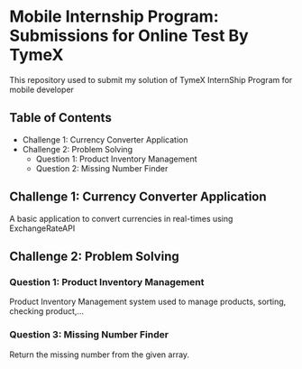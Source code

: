 # Mobile Internship Program: Submissions for Online Test By TymeX

This repository used to submit my solution of TymeX InternShip Program for mobile developer

## Table of Contents

- Challenge 1: Currency Converter Application
- Challenge 2: Problem Solving
  -  Question 1: Product Inventory Management
  -  Question 2: Missing Number Finder
 
## Challenge 1: Currency Converter Application
A basic application to convert currencies in real-times using ExchangeRateAPI

## Challenge 2: Problem Solving
### Question 1: Product Inventory Management
Product Inventory Management system used to manage products, sorting, checking product,...
### Question 3: Missing Number Finder
Return the missing number from the given array.
